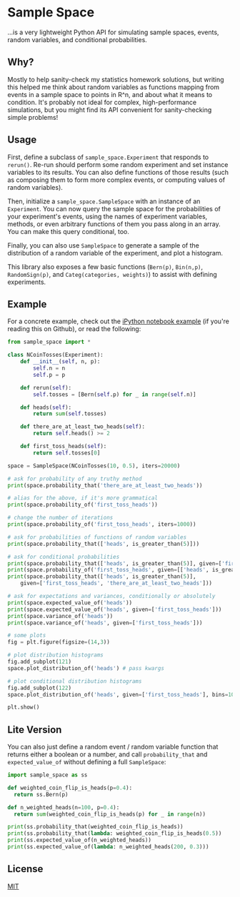 # Sample Space

...is a very lightweight Python API for simulating sample spaces, events, random variables, and conditional probabilities.

## Why?

Mostly to help sanity-check my statistics homework solutions, but writing this helped me think about random variables as functions mapping from events in a sample space to points in R^n, and about what it means to condition. It's probably not ideal for complex, high-performance simulations, but you might find its API convenient for sanity-checking simple problems!

## Usage

First, define a subclass of `sample_space.Experiment` that responds to `rerun()`. Re-run should perform some random experiment and set instance variables to its results. You can also define functions of those results (such as composing them to form more complex events, or computing values of random variables).

Then, initialize a `sample_space.SampleSpace` with an instance of an `Experiment`. You can now query the sample space for the probabilities of your experiment's events, using the names of experiment variables, methods, or even arbitrary functions of them you pass along in an array. You can make this query conditional, too.

Finally, you can also use `SampleSpace` to generate a sample of the distribution of a random variable of the experiment, and plot a histogram.

This library also exposes a few basic functions (`Bern(p)`, `Bin(n,p)`, `RandomSign(p)`, and `Categ(categories, weights)`) to assist with defining experiments.

## Example

For a concrete example, check out the [iPython notebook example](./example.ipynb) (if you're reading this on Github), or read the following:

```python
from sample_space import *

class NCoinTosses(Experiment):
    def __init__(self, n, p):
        self.n = n
        self.p = p

    def rerun(self):
        self.tosses = [Bern(self.p) for _ in range(self.n)]

    def heads(self):
        return sum(self.tosses)

    def there_are_at_least_two_heads(self):
        return self.heads() >= 2

    def first_toss_heads(self):
        return self.tosses[0]

space = SampleSpace(NCoinTosses(10, 0.5), iters=20000)

# ask for probability of any truthy method
print(space.probability_that('there_are_at_least_two_heads'))

# alias for the above, if it's more grammatical
print(space.probability_of('first_toss_heads'))

# change the number of iterations
print(space.probability_of('first_toss_heads', iters=1000))

# ask for probabilities of functions of random variables
print(space.probability_that(['heads', is_greater_than(5)]))

# ask for conditional probabilities
print(space.probability_that(['heads', is_greater_than(5)], given=['first_toss_heads']))
print(space.probability_of('first_toss_heads', given=[['heads', is_greater_than(5)]]))
print(space.probability_that(['heads', is_greater_than(5)],
    given=['first_toss_heads', 'there_are_at_least_two_heads']))

# ask for expectations and variances, conditionally or absolutely
print(space.expected_value_of('heads'))
print(space.expected_value_of('heads', given=['first_toss_heads']))
print(space.variance_of('heads'))
print(space.variance_of('heads', given=['first_toss_heads']))

# some plots
fig = plt.figure(figsize=(14,3))

# plot distribution histograms
fig.add_subplot(121)
space.plot_distribution_of('heads') # pass kwargs

# plot conditional distribution histograms
fig.add_subplot(122)
space.plot_distribution_of('heads', given=['first_toss_heads'], bins=10) # can pass kwargs

plt.show()
```

## Lite Version

You can also just define a random event / random variable function that returns either a boolean or a number, and call `probability_that` and `expected_value_of` without defining a full `SampleSpace`:

```python
import sample_space as ss

def weighted_coin_flip_is_heads(p=0.4):
  return ss.Bern(p)

def n_weighted_heads(n=100, p=0.4):
  return sum(weighted_coin_flip_is_heads(p) for _ in range(n))

print(ss.probability_that(weighted_coin_flip_is_heads))
print(ss.probability_that(lambda: weighted_coin_flip_is_heads(0.5))
print(ss.expected_value_of(n_weighted_heads))
print(ss.expected_value_of(lambda: n_weighted_heads(200, 0.3)))
```

## License

[MIT](http://opensource.org/licenses/MIT)
